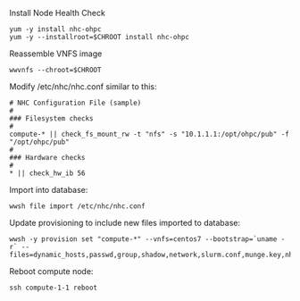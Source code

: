 Install Node Health Check
```
yum -y install nhc-ohpc
yum -y --installroot=$CHROOT install nhc-ohpc
```

Reassemble VNFS image
```
wwvnfs --chroot=$CHROOT
```

Modify /etc/nhc/nhc.conf similar to this:
```
# NHC Configuration File (sample)
#
### Filesystem checks
#
compute-* || check_fs_mount_rw -t "nfs" -s "10.1.1.1:/opt/ohpc/pub" -f "/opt/ohpc/pub"
#
### Hardware checks
#
* || check_hw_ib 56
```

Import into database:
```
wwsh file import /etc/nhc/nhc.conf
```

Update provisioning to include new files imported to database:
```
wwsh -y provision set "compute-*" --vnfs=centos7 --bootstrap=`uname -r` --files=dynamic_hosts,passwd,group,shadow,network,slurm.conf,munge.key,nhc.conf
```

Reboot compute node:
```
ssh compute-1-1 reboot
```
